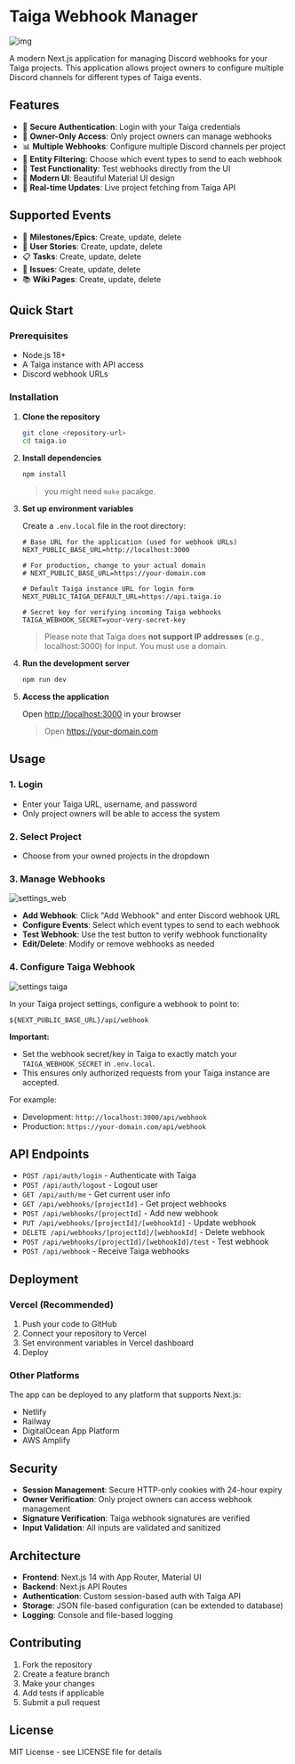 # Taiga Webhook Manager

![img](./docs/asset/img.png)

A modern Next.js application for managing Discord webhooks for your Taiga projects. This application allows project owners to configure multiple Discord channels for different types of Taiga events.

## Features

- 🔐 **Secure Authentication**: Login with your Taiga credentials
- 👑 **Owner-Only Access**: Only project owners can manage webhooks
- 📊 **Multiple Webhooks**: Configure multiple Discord channels per project
- 🎯 **Entity Filtering**: Choose which event types to send to each webhook
- 🧪 **Test Functionality**: Test webhooks directly from the UI
- 📱 **Modern UI**: Beautiful Material UI design
- 🔄 **Real-time Updates**: Live project fetching from Taiga API

## Supported Events

- 📅 **Milestones/Epics**: Create, update, delete
- 📝 **User Stories**: Create, update, delete
- 📋 **Tasks**: Create, update, delete
- 🐛 **Issues**: Create, update, delete
- 📚 **Wiki Pages**: Create, update, delete

## Quick Start

### Prerequisites

- Node.js 18+ 
- A Taiga instance with API access
- Discord webhook URLs

### Installation

1. **Clone the repository**

   ```bash
   git clone <repository-url>
   cd taiga.io
   ```

2. **Install dependencies**

   ```bash
   npm install
   ```

   > you might need `make` pacakge.

3. **Set up environment variables**

   Create a `.env.local` file in the root directory:
   ```env
   # Base URL for the application (used for webhook URLs)
   NEXT_PUBLIC_BASE_URL=http://localhost:3000
   
   # For production, change to your actual domain
   # NEXT_PUBLIC_BASE_URL=https://your-domain.com

   # Default Taiga instance URL for login form
   NEXT_PUBLIC_TAIGA_DEFAULT_URL=https://api.taiga.io

   # Secret key for verifying incoming Taiga webhooks
   TAIGA_WEBHOOK_SECRET=your-very-secret-key
   ```

   > Please note that Taiga does **not support IP addresses** (e.g., localhost:3000) for input. You must use a domain.

4. **Run the development server**

   ```bash
   npm run dev
   ```

5. **Access the application**

   Open [http://localhost:3000](http://localhost:3000) in your browser

   > Open https://your-domain.com

## Usage

### 1. Login

- Enter your Taiga URL, username, and password
- Only project owners will be able to access the system

### 2. Select Project

- Choose from your owned projects in the dropdown

### 3. Manage Webhooks

![settings_web](./docs/asset/setting_web.png)

- **Add Webhook**: Click "Add Webhook" and enter Discord webhook URL
- **Configure Events**: Select which event types to send to each webhook
- **Test Webhook**: Use the test button to verify webhook functionality
- **Edit/Delete**: Modify or remove webhooks as needed

### 4. Configure Taiga Webhook

![settings taiga](./docs/asset/setting_taiga.png)

In your Taiga project settings, configure a webhook to point to:
```
${NEXT_PUBLIC_BASE_URL}/api/webhook
```

**Important:**
- Set the webhook secret/key in Taiga to exactly match your `TAIGA_WEBHOOK_SECRET` in `.env.local`.
- This ensures only authorized requests from your Taiga instance are accepted.

For example:
- Development: `http://localhost:3000/api/webhook`
- Production: `https://your-domain.com/api/webhook`

## API Endpoints

- `POST /api/auth/login` - Authenticate with Taiga
- `POST /api/auth/logout` - Logout user
- `GET /api/auth/me` - Get current user info
- `GET /api/webhooks/[projectId]` - Get project webhooks
- `POST /api/webhooks/[projectId]` - Add new webhook
- `PUT /api/webhooks/[projectId]/[webhookId]` - Update webhook
- `DELETE /api/webhooks/[projectId]/[webhookId]` - Delete webhook
- `POST /api/webhooks/[projectId]/[webhookId]/test` - Test webhook
- `POST /api/webhook` - Receive Taiga webhooks

## Deployment

### Vercel (Recommended)
1. Push your code to GitHub
2. Connect your repository to Vercel
3. Set environment variables in Vercel dashboard
4. Deploy

### Other Platforms
The app can be deployed to any platform that supports Next.js:
- Netlify
- Railway
- DigitalOcean App Platform
- AWS Amplify

## Security

- **Session Management**: Secure HTTP-only cookies with 24-hour expiry
- **Owner Verification**: Only project owners can access webhook management
- **Signature Verification**: Taiga webhook signatures are verified
- **Input Validation**: All inputs are validated and sanitized

## Architecture

- **Frontend**: Next.js 14 with App Router, Material UI
- **Backend**: Next.js API Routes
- **Authentication**: Custom session-based auth with Taiga API
- **Storage**: JSON file-based configuration (can be extended to database)
- **Logging**: Console and file-based logging

## Contributing

1. Fork the repository
2. Create a feature branch
3. Make your changes
4. Add tests if applicable
5. Submit a pull request

## License

MIT License - see LICENSE file for details
